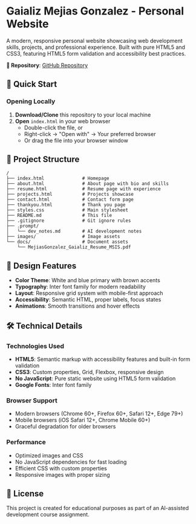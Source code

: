 # Gaializ Mejias Gonzalez - Personal Website

A modern, responsive personal website showcasing web development skills, projects, and professional experience. Built with pure HTML5 and CSS3, featuring HTML5 form validation and accessibility best practices.
 
**📁 Repository**: [GitHub Repository](https://github.com/Gaializm/aidd-assignment-5)

## 🚀 Quick Start

### Opening Locally

1. **Download/Clone** this repository to your local machine
2. **Open** `index.html` in your web browser
   - Double-click the file, or
   - Right-click → "Open with" → Your preferred browser
   - Or drag the file into your browser window

## 📁 Project Structure

```
/
├── index.html              # Homepage
├── about.html              # About page with bio and skills
├── resume.html             # Resume page with experience
├── projects.html           # Projects showcase
├── contact.html            # Contact form page
├── thankyou.html           # Thank you page
├── styles.css              # Main stylesheet
├── README.md               # This file
├── .gitignore              # Git ignore rules
├── .prompt/
│   └── dev_notes.md        # AI development notes
├── images/                 # Image assets
└── docs/                   # Document assets
    └── MejiasGonzalez_Gaializ_Resume_MSIS.pdf
```

## 🎨 Design Features

- **Color Theme**: White and blue primary with brown accents
- **Typography**: Inter font family for modern readability
- **Layout**: Responsive grid system with mobile-first approach
- **Accessibility**: Semantic HTML, proper labels, focus states
- **Animations**: Smooth transitions and hover effects

## 🛠️ Technical Details

### Technologies Used
- **HTML5**: Semantic markup with accessibility features and built-in form validation
- **CSS3**: Custom properties, Grid, Flexbox, responsive design
- **No JavaScript**: Pure static website using HTML5 form validation
- **Google Fonts**: Inter font family

### Browser Support
- Modern browsers (Chrome 60+, Firefox 60+, Safari 12+, Edge 79+)
- Mobile browsers (iOS Safari 12+, Chrome Mobile 60+)
- Graceful degradation for older browsers

### Performance
- Optimized images and CSS
- No JavaScript dependencies for fast loading
- Efficient CSS with custom properties
- Responsive images with proper sizing

## 📄 License

This project is created for educational purposes as part of an AI-assisted development course assignment.
